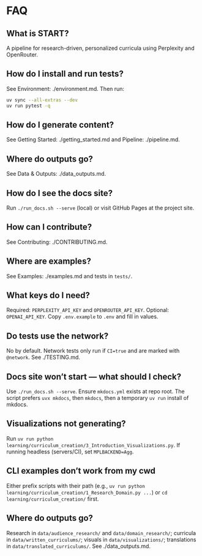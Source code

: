 # FAQ

## What is START?
A pipeline for research-driven, personalized curricula using Perplexity and OpenRouter.

## How do I install and run tests?
See Environment: ./environment.md. Then run:
```bash
uv sync --all-extras --dev
uv run pytest -q
```

## How do I generate content?
See Getting Started: ./getting_started.md and Pipeline: ./pipeline.md.

## Where do outputs go?
See Data & Outputs: ./data_outputs.md.

## How do I see the docs site?
Run `./run_docs.sh --serve` (local) or visit GitHub Pages at the project site.

## How can I contribute?
See Contributing: ./CONTRIBUTING.md.

## Where are examples?
See Examples: ./examples.md and tests in `tests/`.

## What keys do I need?
Required: `PERPLEXITY_API_KEY` and `OPENROUTER_API_KEY`. Optional: `OPENAI_API_KEY`. Copy `.env.example` to `.env` and fill in values.

## Do tests use the network?
No by default. Network tests only run if `CI=true` and are marked with `@network`. See ./TESTING.md.

## Docs site won’t start — what should I check?
Use `./run_docs.sh --serve`. Ensure `mkdocs.yml` exists at repo root. The script prefers `uvx mkdocs`, then `mkdocs`, then a temporary `uv run` install of mkdocs.

## Visualizations not generating?
Run `uv run python learning/curriculum_creation/3_Introduction_Visualizations.py`. If running headless (servers/CI), set `MPLBACKEND=Agg`.

## CLI examples don’t work from my cwd
Either prefix scripts with their path (e.g., `uv run python learning/curriculum_creation/1_Research_Domain.py ...`) or `cd learning/curriculum_creation/` first.

## Where do outputs go?
Research in `data/audience_research/` and `data/domain_research/`; curricula in `data/written_curriculums/`; visuals in `data/visualizations/`; translations in `data/translated_curriculums/`. See ./data_outputs.md.
